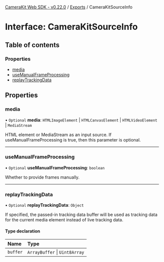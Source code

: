 [CameraKit Web SDK - v0.22.0](../README.md) / [Exports](../modules.md) / CameraKitSourceInfo

# Interface: CameraKitSourceInfo

## Table of contents

### Properties

- [media](CameraKitSourceInfo.md#media)
- [useManualFrameProcessing](CameraKitSourceInfo.md#usemanualframeprocessing)
- [replayTrackingData](CameraKitSourceInfo.md#replaytrackingdata)

## Properties

### media

• `Optional` **media**: `HTMLImageElement` \| `HTMLCanvasElement` \| `HTMLVideoElement` \| `MediaStream`

HTML element or MediaStream as an input source.
If useManualFrameProcessing is true, then this parameter is optional.

___

### useManualFrameProcessing

• `Optional` **useManualFrameProcessing**: `boolean`

Whether to provide frames manually.

___

### replayTrackingData

• `Optional` **replayTrackingData**: `Object`

If specified, the passed-in tracking data buffer will be used as tracking data for the current
media element instead of live tracking data.

#### Type declaration

| Name | Type |
| :------ | :------ |
| `buffer` | `ArrayBuffer` \| `Uint8Array` |
